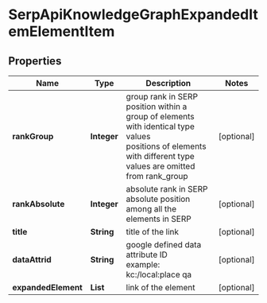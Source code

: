 # SerpApiKnowledgeGraphExpandedItemElementItem


## Properties

| Name | Type | Description | Notes |
|------------ | ------------- | ------------- | -------------|
**rankGroup** | **Integer** | group rank in SERP<br>position within a group of elements with identical type values<br>positions of elements with different type values are omitted from rank_group |[optional]|
**rankAbsolute** | **Integer** | absolute rank in SERP<br>absolute position among all the elements in SERP |[optional]|
**title** | **String** | title of the link |[optional]|
**dataAttrid** | **String** | google defined data attribute ID<br>example:<br>kc:/local:place qa |[optional]|
**expandedElement** | **List<KnowledgeGraphExpandedElement>** | link of the element |[optional]|